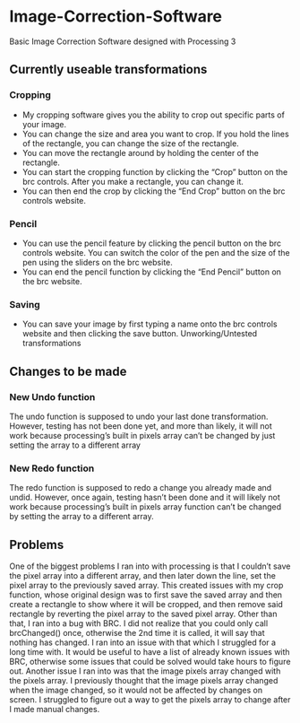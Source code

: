 # Image-Correction-Software
Basic Image Correction Software designed with Processing 3

## Currently useable transformations
### Cropping
- My cropping software gives you the ability to crop out specific parts of your
image.
- You can change the size and area you want to crop. If you hold the lines of the
rectangle, you can change the size of the rectangle.
- You can move the rectangle around by holding the center of the rectangle.
- You can start the cropping function by clicking the “Crop” button on the brc
controls. After you make a rectangle, you can change it.
- You can then end the crop by clicking the “End Crop” button on the brc controls
website.
### Pencil
- You can use the pencil feature by clicking the pencil button on the brc controls
website. You can switch the color of the pen and the size of the pen using the
sliders on the brc website.
- You can end the pencil function by clicking the “End Pencil” button on the brc
website.
### Saving
- You can save your image by first typing a name onto the brc controls website and
then clicking the save button.
Unworking/Untested transformations

## Changes to be made
### New Undo function
The undo function is supposed to undo your last done transformation. However,
testing has not been done yet, and more than likely, it will not work because
processing’s built in pixels array can’t be changed by just setting the array to a
different array

### New Redo function
The redo function is supposed to redo a change you already made and undid.
However, once again, testing hasn’t been done and it will likely not work because
processing’s built in pixels array function can’t be changed by setting the array to
a different array.

## Problems
One of the biggest problems I ran into with processing is that I couldn’t save the pixel array into
a different array, and then later down the line, set the pixel array to the previously saved array.
This created issues with my crop function, whose original design was to first save the saved
array and then create a rectangle to show where it will be cropped, and then remove said
rectangle by reverting the pixel array to the saved pixel array. Other than that, I ran into a bug
with BRC. I did not realize that you could only call brcChanged() once, otherwise the 2nd time it
is called, it will say that nothing has changed. I ran into an issue with that which I struggled for a
long time with. It would be useful to have a list of already known issues with BRC, otherwise
some issues that could be solved would take hours to figure out. Another issue I ran into was
that the image pixels array changed with the pixels array. I previously thought that the image
pixels array changed when the image changed, so it would not be affected by changes on
screen. I struggled to figure out a way to get the pixels array to change after I made manual
changes.
